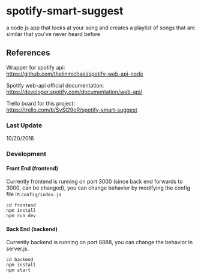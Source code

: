 # spotify-smart-suggest
a node js app that looks at your song and creates a playlist of songs that are similar that you've never heard before

## References
Wrapper for spotify api:  
https://github.com/thelinmichael/spotify-web-api-node  

Spotify web-api official documentation:  
https://developer.spotify.com/documentation/web-api/  

Trello board for this project:  
https://trello.com/b/SvSI29oR/spotify-smart-suggest  

### Last Update
10/20/2018

### Development
#### Front End (frontend)
Currently frontend is running on port 3000 (since back end forwards to 3000, can be changed), you can change behavior by modifying the config file in `config/index.js`
```
cd frontend
npm install
npm run dev
```

#### Back End (backend)
Currently backend is running on port 8888, you can change the behavior in server.js.
```
cd backend
npm install
npm start
```
